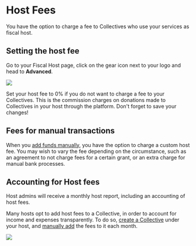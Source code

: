 # Host Fees

You have the option to charge a fee to Collectives who use your services as fiscal host.

## Setting the host fee

Go to your Fiscal Host page, click on the gear icon next to your logo and head to **Advanced**.

![](../.gitbook/assets/fiscal-hosts_host-fee_advanced-settings_focused_2019-11-25.png.png)

Set your host fee to 0% if you do not want to charge a fee to your Collectives. This is the commission charges on donations made to Collectives in your host through the platform. Don't forget to save your changes!

## Fees for manual transactions

When you [add funds manually](add-funds-manually.md), you have the option to charge a custom host fee. You may wish to vary the fee depending on the circumstance, such as an agreement to not charge fees for a certain grant, or an extra charge for manual bank processes.

## Accounting for Host fees

Host admins will receive a monthly host report, including an accounting of host fees.

Many hosts opt to add host fees to a Collective, in order to account for income and expenses transparently. To do so, [create a Collective](../collectives/create-collective.md) under your host, and [manually add](add-funds-manually.md) the fees to it each month.

![](../.gitbook/assets/screen-shot-2019-05-09-at-2.35.53-pm.png)

